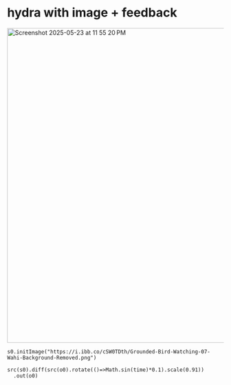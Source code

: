 # hydra with image + feedback

<img width="731" alt="Screenshot 2025-05-23 at 11 55 20 PM" src="https://github.com/user-attachments/assets/3333c56f-8f7d-436f-b812-1dcd62cd108c" />


```
s0.initImage("https://i.ibb.co/cSW0TDth/Grounded-Bird-Watching-07-Wahi-Background-Removed.png")

src(s0).diff(src(o0).rotate(()=>Math.sin(time)*0.1).scale(0.91))
  .out(o0)

```
